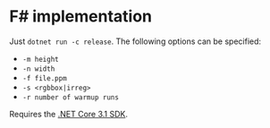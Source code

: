 # F# implementation

Just `dotnet run -c release`. The following options can be specified:

* `-m height`
* `-n width`
* `-f file.ppm`
* `-s <rgbbox|irreg>`
* `-r number of warmup runs`

Requires the [.NET Core 3.1 SDK](https://dotnet.microsoft.com/download).